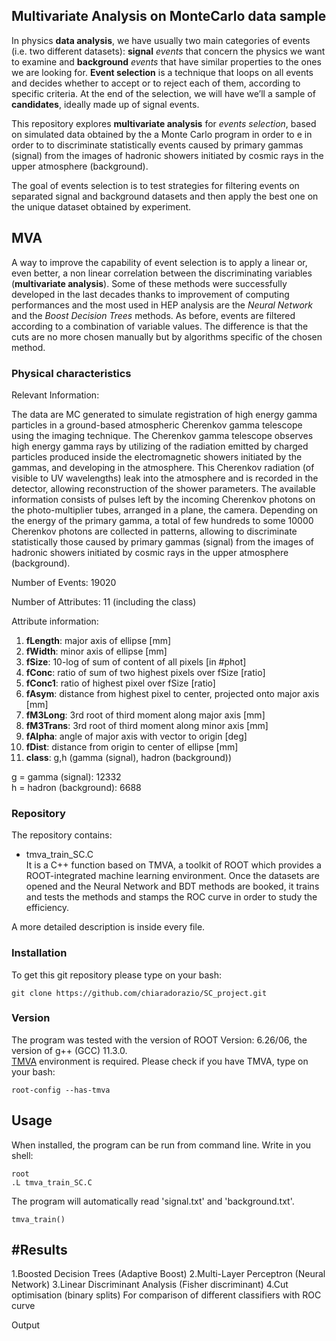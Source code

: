 ## Multivariate Analysis on MonteCarlo data sample

In physics **data analysis**, we have usually two main categories of events (i.e. two different datasets): **signal** *events* that concern the physics we want to examine and **background** *events* that have similar properties to the ones we are looking for.
**Event selection** is a technique that loops on all events and decides whether to accept or to reject each of them, according to specific criteria. At the end of the selection, we will have we’ll a sample of **candidates**, ideally made up of signal events.

This repository explores **multivariate analysis** for *events selection*, based on simulated data obtained by the a Monte Carlo program in order to e in order to to discriminate statistically events caused by primary gammas (signal) from the images of hadronic showers initiated by cosmic rays in the upper atmosphere (background).

The goal of events selection is to test strategies for filtering events on separated signal and background datasets and then apply the best one on the unique dataset obtained by experiment.

## MVA
A way to improve the capability of event selection is to apply a linear or, even better, a non linear correlation between the discriminating variables (**multivariate analysis**). Some of these methods were successfully developed in the last decades thanks to improvement of computing performances and the most used in HEP analysis are the *Neural Network* and the *Boost Decision Trees* methods. As before, events are filtered according to a combination of variable values. The difference is that the cuts are no more chosen manually but by algorithms specific of the chosen method.

### Physical characteristics
Relevant Information:

The data are MC generated to simulate registration of high energy gamma particles in a ground-based atmospheric Cherenkov gamma telescope using the imaging technique. The Cherenkov gamma telescope observes high energy gamma rays by utilizing of the radiation emitted by charged particles produced inside the electromagnetic showers initiated by the gammas, and developing in the atmosphere. This Cherenkov radiation (of visible to UV wavelengths) leak into the atmosphere and is recorded in the detector, allowing reconstruction of the shower parameters. The available information consists of pulses left by the incoming Cherenkov photons on the photo-multiplier tubes, arranged in a plane, the camera. Depending on the energy of the primary gamma, a total of few hundreds to some 10000 Cherenkov photons are collected in patterns, allowing to discriminate statistically those caused by primary gammas (signal) from the images of hadronic showers initiated by cosmic rays in the upper atmosphere (background).

Number of Events: 19020

Number of Attributes: 11 (including the class)

Attribute information:
1. **fLength**: major axis of ellipse [mm]  
2. **fWidth**: minor axis of ellipse [mm]  
3. **fSize**:  10-log of sum of content of all pixels [in #phot]  
4. **fConc**: ratio of sum of two highest pixels over fSize [ratio]  
5. **fConc1**:  ratio of highest pixel over fSize [ratio]  
6. **fAsym**:  distance from highest pixel to center, projected onto major axis [mm]  
7. **fM3Long**:  3rd root of third moment along major axis [mm]  
8. **fM3Trans**: 3rd root of third moment along minor axis [mm]  
9. **fAlpha**: angle of major axis with vector to origin [deg]  
10. **fDist**: distance from origin to center of ellipse [mm]  
11. **class**: g,h (gamma (signal), hadron (background))  

g = gamma (signal): 12332  
h = hadron (background): 6688


### Repository
The repository contains:
- tmva_train_SC.C  
It is a C++ function based on TMVA, a toolkit of ROOT which provides a ROOT-integrated machine learning environment. Once the datasets are opened and the Neural Network and BDT methods are booked, it trains and tests the methods and stamps the ROC curve in order to study the efficiency. 

A more detailed description is inside every file.

### Installation
To get this git repository please type on your bash:
```
git clone https://github.com/chiaradorazio/SC_project.git
```

### Version
The program was tested with the version of ROOT Version: 6.26/06, the version of g++ (GCC) 11.3.0.  
[TMVA](https://root.cern/manual/tmva/) environment is required.
Please check if you have TMVA, type on your bash:
```
root-config --has-tmva
```


## Usage

When installed, the program can be run from command line.
Write in you shell:

```
root
.L tmva_train_SC.C
```

The program will automatically read 'signal.txt' and 'background.txt'.

```
tmva_train()
```


## #Results
1.Boosted Decision Trees (Adaptive Boost)
2.Multi-Layer Perceptron (Neural Network)
3.Linear Discriminant Analysis (Fisher discriminant)
4.Cut optimisation (binary splits)
For comparison of different classifiers with ROC curve


Output

